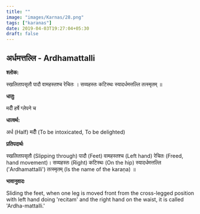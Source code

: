 ```yaml
---
title: ""
image: "images/Karnas/28.png"
tags: ["karanas"]
date: 2019-04-03T19:27:04+05:30
draft: false
---
```


## अर्धमत्तल्लि - Ardhamattalli

**श्लोक:**

स्खलितापसृतौ पादौ वामहस्तश्च रेचितः । सव्यहस्तः कटिस्थः स्यादर्धमत्तल्लि तत्स्मृतम् ॥

**धातुः**

मदीँ हर्षे ग्लेपने च

**धात्वर्थ:**

अर्ध (Half)
मदीँ (To be intoxicated, To be delighted)

**प्रतिपदार्थः**

स्खलितापसृतौ (Slipping through) पादौ (Feet) वामहस्तश्च (Left hand) रेचितः (Freed, hand movement)। सव्यहस्तः (Right) कटिस्थः (On the hip) स्यादर्धमत्तल्लि ('Ardhamattalli') तत्स्मृतम् (Is the name of the karaṇa) ॥

**भावानुवादः**

Sliding the feet, when one leg is moved front from the cross-legged position with  left hand doing 'recitam' and the right hand on the waist, it is called 'Ardha-mattalli.'